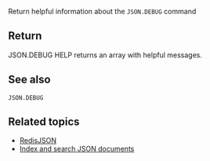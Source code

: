 Return helpful information about the `JSON.DEBUG` command

## Return

JSON.DEBUG HELP returns an array with helpful messages.

## See also

`JSON.DEBUG` 

## Related topics

* [RedisJSON](/docs/stack/json)
* [Index and search JSON documents](/docs/stack/search/indexing_json)
